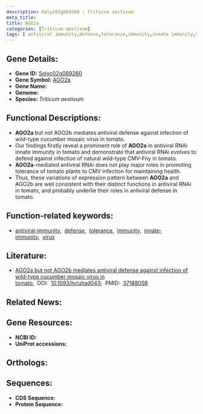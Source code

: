 ```yaml
---
description: Solyc02g069260 ; Triticum aestivum
meta_title:
title: AGO2a
categories: [Triticum aestivum]
tags: [ antiviral immunity,defense,tolerance,immunity,innate immunity,virus ]
---
```


## Gene Details:
- **Gene ID:** [Solyc02g069260]()
- **Gene Symbol:** <u>AGO2a</u>
- **Gene Name:** 
- **Genome:** []()
- **Species:** *Triticum aestivum*

## Functional Descriptions:
   - **AGO2a** but not AGO2b mediates antiviral defense against infection of wild-type cucumber mosaic virus in tomato.
   - Our findings firstly reveal a prominent role of **AGO2a** in antiviral RNAi innate immunity in tomato and demonstrate that antiviral RNAi evolves to defend against infection of natural wild-type CMV-Fny in tomato.
   - **AGO2a**-mediated antiviral RNAi does not play major roles in promoting tolerance of tomato plants to CMV infection for maintaining health.
   - Thus, these variations of expression pattern between **AGO2a** and AGO2b are well consistent with their distinct functions in antiviral RNAi in tomato, and probably underlie their roles in antiviral defense in tomato.

## Function-related keywords:
   - [antiviral-immunity](/tags/antiviral-immunity/),&nbsp;&nbsp;[defense](/tags/defense/),&nbsp;&nbsp;[tolerance](/tags/tolerance/),&nbsp;&nbsp;[immunity](/tags/immunity/),&nbsp;&nbsp;[innate-immunity](/tags/innate-immunity/),&nbsp;&nbsp;[virus](/tags/virus/)

## Literature:
   - [AGO2a but not AGO2b mediates antiviral defense against infection of wild-type cucumber mosaic virus in tomato.](https://doi.org/10.1093/hr/uhad043)&nbsp;&nbsp;DOI:&nbsp;&nbsp;[10.1093/hr/uhad043](https://doi.org/10.1093/hr/uhad043);&nbsp;&nbsp;PMID:&nbsp;&nbsp;[37188058](https://pubmed.ncbi.nlm.nih.gov/37188058/)

## Related News:

## Gene Resources:
- **NCBI ID:**  [](https://www.ncbi.nlm.nih.gov/gene/?term=)
- **UniProt accessions:**  [](https://www.uniprot.org/uniprotkb//entry)

## Orthologs:

## Sequences:
- **CDS Sequence:**
- **Protein Sequence:**
